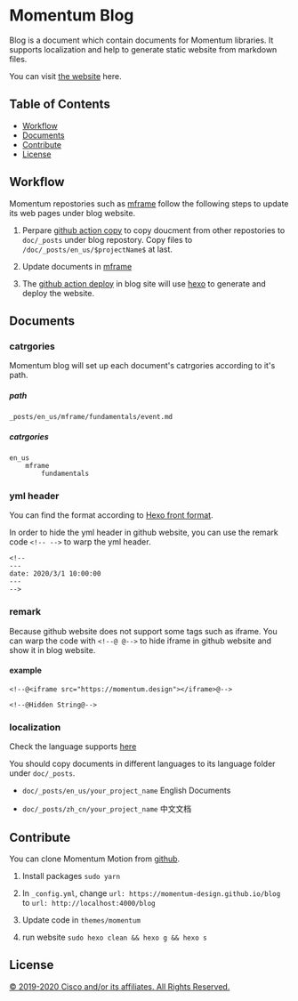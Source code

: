 # Momentum Blog

Blog is a document which contain documents for Momentum libraries. It supports localization and help to generate static website from markdown files.

You can visit [the website](https://momentum-design.github.io/blog/) here.

## Table of Contents
- [Workflow](#Workflow)
- [Documents](#Documents)
- [Contribute](#Contribute)
- [License](#license)

## Workflow

Momentum repostories such as [mframe](https://github.com/momentum-design/mframe) follow the following steps to update its web pages under blog website.

1) Perpare [github action copy](https://github.com/momentum-design/mframe/blob/master/.github/workflows/copy.yml) to copy doucment from other repostories to ```doc/_posts``` under blog repostory. Copy files to ```/doc/_posts/en_us/$projectName$``` at last.

2) Update documents in [mframe](https://github.com/momentum-design/mframe)

3) The [github action deploy](https://github.com/momentum-design/blog/blob/master/.github/workflows/deploy.yml) in blog site will use [hexo](https://hexo.io/) to generate and deploy the website.


## Documents

### catrgories

Momentum blog will set up each document's catrgories according to it's path.

##### path 

```_posts/en_us/mframe/fundamentals/event.md```

##### catrgories

```
en_us
	mframe
		fundamentals
```

### yml header

You can find the format according to [Hexo front format](https://hexo.io/docs/front-matter).

In order to hide the yml header in github website, you can use the remark code `<!-- -->` to warp the yml header.

```
<!-- 
---
date: 2020/3/1 10:00:00
---
-->
```

### remark

Because github website does not support some tags such as iframe. You can warp the code with ```<!--@ @-->``` to hide iframe in github website and show it in blog website.

#### example

```
<!--@<iframe src="https://momentum.design"></iframe>@-->
```

```
<!--@Hidden String@-->
```

### localization

Check the language supports [here](https://github.com/momentum-design/blog/tree/master/themes/momentum/languages)

You should copy documents in different languages to its language folder under ```doc/_posts```.

+ ```doc/_posts/en_us/your_project_name``` English Documents 

+ ```doc/_posts/zh_cn/your_project_name```  中文文档   

## Contribute

You can clone Momentum Motion from [github](https://github.com/momentum-design/blog).

1) Install packages ```sudo yarn```

2) In ```_config.yml```, change ```url: https://momentum-design.github.io/blog``` to ```url: http://localhost:4000/blog```

3) Update code in ```themes/momentum```

4) run website ```sudo hexo clean && hexo g && hexo s```


## License

[© 2019-2020 Cisco and/or its affiliates. All Rights Reserved.](../LICENSE)
